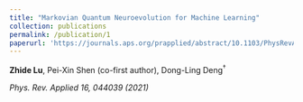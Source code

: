 ```yaml
---
title: "Markovian Quantum Neuroevolution for Machine Learning"
collection: publications
permalink: /publication/1
paperurl: 'https://journals.aps.org/prapplied/abstract/10.1103/PhysRevApplied.16.044039'
---
```


**Zhide Lu**, Pei-Xin Shen (co-first author), Dong-Ling Deng<sup>$\dagger$

*Phys. Rev. Applied 16, 044039 (2021)* 


